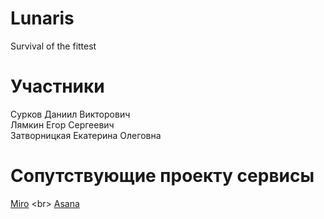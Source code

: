 # Lunaris
Survival of the fittest
# Участники
Сурков Даниил Викторович <br>
Лямкин Егор Сергеевич <br>
Затворницкая Екатерина Олеговна 
# Сопутствующие проекту сервисы
[Miro]([https://miro.com/app/board/uXjVNqavRuY=/](https://miro.com/welcomeonboard/VTZyTkhHdzF1ZU9Td0RHWTJFdnlJNVQya3pKZDFDUFZFalNCaHlCbGRDMmRpVW9pMHpBUlZ2SFN3ZHJNMlFnOHwzNDU4NzY0NTc5ODI2MjQyMTYxfDI=?share_link_id=817693431674)https://miro.com/welcomeonboard/VTZyTkhHdzF1ZU9Td0RHWTJFdnlJNVQya3pKZDFDUFZFalNCaHlCbGRDMmRpVW9pMHpBUlZ2SFN3ZHJNMlFnOHwzNDU4NzY0NTc5ODI2MjQyMTYxfDI=?share_link_id=817693431674) <br>
[Asana](https://app.asana.com/0/1206644220986758/1206644039498109)
